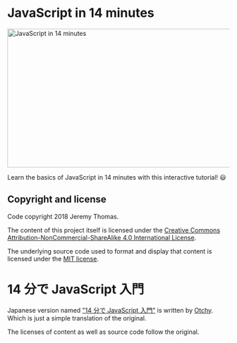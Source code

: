 # JavaScript in 14 minutes

<a href="https://jgthms.com/javascript-in-14-minutes/"><img src="https://raw.githubusercontent.com/jgthms/javascript-in-14-minutes/master/images/javascript-in-14-minutes.png" alt="JavaScript in 14 minutes" style="max-width:100%;" width="600" height="315"></a>

Learn the basics of JavaScript in 14 minutes with this interactive tutorial! 😃

## Copyright and license

Code copyright 2018 Jeremy Thomas.

The content of this project itself is licensed under the [Creative Commons Attribution-NonCommercial-ShareAlike 4.0 International License](https://creativecommons.org/licenses/by-nc-sa/4.0/).

The underlying source code used to format and display that content is licensed under the [MIT license](https://opensource.org/licenses/mit-license.php).

# 14 分で JavaScript 入門

Japanese version named ["14 分で JavaScript 入門"](https://js-in-14-mins.otchy.net/) is written by [Otchy](https://www.otchy.net). Which is just a simple translation of the original.

The licenses of content as well as source code follow the original.